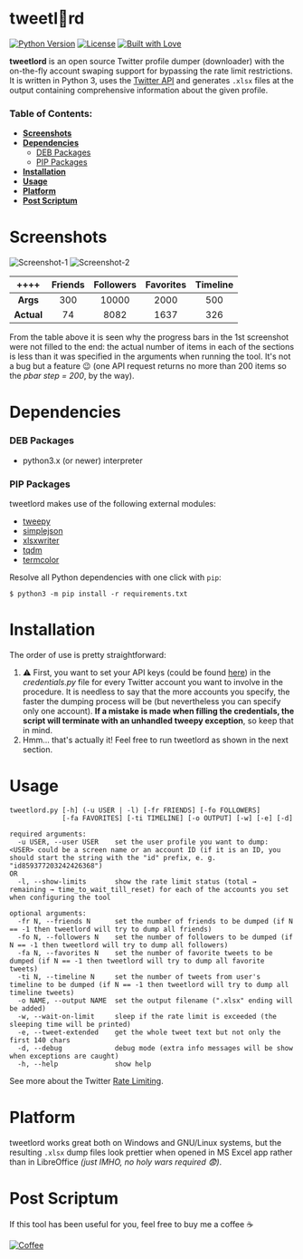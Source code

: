 tweetl:crown:rd
==========
[![Python Version](https://img.shields.io/badge/python-3.x-blue.svg)](https://www.python.org/downloads)
[![License](https://img.shields.io/badge/license-GPLv3-blue.svg)](https://raw.githubusercontent.com/snovvcrash/usbrip/master/LICENSE)
[![Built with Love](https://img.shields.io/badge/built%20with-%F0%9F%92%97%F0%9F%92%97%F0%9F%92%97-lightgrey.svg)](https://emojipedia.org/growing-heart)

**tweetlord** is an open source Twitter profile dumper (downloader) with the on-the-fly account swaping support for bypassing the rate limit restrictions. It is written in Python 3, uses the [Twitter API](https://developer.twitter.com/en/docs/accounts-and-users/follow-search-get-users/api-reference "API Reference — Twitter Developers") and generates `.xlsx` files at the output containing comprehensive information about the given profile.

### Table of Contents:
  * [**Screenshots**](#screenshots)
  * [**Dependencies**](#dependencies)
    * [DEB Packages](#deb-packages)
    * [PIP Packages](#pip-packages)
  * [**Installation**](#installation)
  * [**Usage**](#usage)
  * [**Platform**](#platform)
  * [**Post Scriptum**](#post-scriptum)

Screenshots
==========
![Screenshot-1](https://user-images.githubusercontent.com/23141800/43296815-5291c4ee-9156-11e8-9ce4-8c30a01b801d.png "Dumping the HTB profile")
![Screenshot-2](https://user-images.githubusercontent.com/23141800/43296820-5789703c-9156-11e8-9125-6eeac72aff22.png "Checking the account rate limit status")

|    ++++    | Friends | Followers | Favorites | Timeline |
|:----------:|:-------:|:---------:|:---------:|:--------:|
|  **Args**  |   300   |   10000   |   2000    |    500   |
| **Actual** |    74   |    8082   |   1637    |    326   |

From the table above it is seen why the progress bars in the 1st screenshot were not filled to the end: the actual number of items in each of the sections is less than it was specified in the arguments when running the tool. It's not a bug but a feature :wink: (one API request returns no more than 200 items so the *pbar step = 200*, by the way).

Dependencies
==========
### DEB Packages
  * python3.x (or newer) interpreter

### PIP Packages
tweetlord makes use of the following external modules:
  * [tweepy](http://docs.tweepy.org/en/latest "Tweepy Documentation — tweepy 3.6.0 documentation")
  * [simplejson](https://simplejson.readthedocs.io/en/latest "simplejson — JSON encoder and decoder — simplejson 3.16.0 documentation")
  * [xlsxwriter](https://xlsxwriter.readthedocs.io "Creating Excel files with Python and XlsxWriter — XlsxWriter Documentation")
  * [tqdm](https://tqdm.github.io "tqdm | A fast, extensible progress bar for Python and CLI")
  * [termcolor](https://pypi.python.org/pypi/termcolor "termcolor 1.1.0 : Python Package Index")

Resolve all Python dependencies with one click with `pip`:
```
$ python3 -m pip install -r requirements.txt
```

Installation
==========
The order of use is pretty straightforward:
  1. :warning: First, you want to set your API keys (could be found [here](https://developer.twitter.com/en/apps)) in the *credentials.py* file for every Twitter account you want to involve in the procedure. It is needless to say that the more accounts you specify, the faster the dumping process will be (but nevertheless you can specify only one account). **If a mistake is made when filling the credentials, the script will terminate with an unhandled tweepy exception**, so keep that in mind.
  2. Hmm... that's actually it! Feel free to run tweetlord as shown in the next section.

Usage
==========
```
tweetlord.py [-h] (-u USER | -l) [-fr FRIENDS] [-fo FOLLOWERS]
             [-fa FAVORITES] [-ti TIMELINE] [-o OUTPUT] [-w] [-e] [-d]

required arguments:
  -u USER, --user USER    set the user profile you want to dump: <USER> could be a screen name or an account ID (if it is an ID, you should start the string with the "id" prefix, e. g. "id859377203242426368")
OR
  -l, --show-limits       show the rate limit status (total → remaining → time_to_wait_till_reset) for each of the accounts you set when configuring the tool

optional arguments:
  -fr N, --friends N      set the number of friends to be dumped (if N == -1 then tweetlord will try to dump all friends)
  -fo N, --followers N    set the number of followers to be dumped (if N == -1 then tweetlord will try to dump all followers)
  -fa N, --favorites N    set the number of favorite tweets to be dumped (if N == -1 then tweetlord will try to dump all favorite tweets)
  -ti N, --timeline N     set the number of tweets from user's timeline to be dumped (if N == -1 then tweetlord will try to dump all timeline tweets)
  -o NAME, --output NAME  set the output filename (".xlsx" ending will be added)
  -w, --wait-on-limit     sleep if the rate limit is exceeded (the sleeping time will be printed)
  -e, --tweet-extended    get the whole tweet text but not only the first 140 chars
  -d, --debug             debug mode (extra info messages will be show when exceptions are caught)
  -h, --help              show help
```

See more about the Twitter [Rate Limiting](https://developer.twitter.com/en/docs/basics/rate-limiting.html "Rate Limiting — Twitter Developers"). 

Platform
==========
tweetlord works great both on Windows and GNU/Linux systems, but the resulting `.xlsx` dump files look prettier when opened in MS Excel app rather than in LibreOffice *(just IMHO, no holy wars required :fearful:)*.

Post Scriptum
==========
If this tool has been useful for you, feel free to buy me a coffee :coffee:

[![Coffee](https://www.buymeacoffee.com/assets/img/custom_images/orange_img.png)](https://buymeacoff.ee/snovvcrash)

